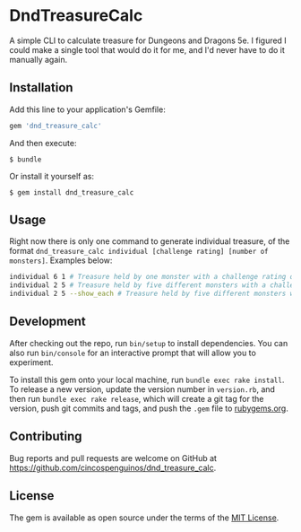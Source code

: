 # DndTreasureCalc

A simple CLI to calculate treasure for Dungeons and Dragons 5e. I figured I could make a single tool that would do it for me,
and I'd never have to do it manually again.

## Installation

Add this line to your application's Gemfile:

```ruby
gem 'dnd_treasure_calc'
```

And then execute:

    $ bundle

Or install it yourself as:

    $ gem install dnd_treasure_calc

## Usage

Right now there is only one command to generate individual treasure, of the format `dnd_treasure_calc individual [challenge rating] [number of monsters]`. Examples below:

```bash
individual 6 1 # Treasure held by one monster with a challenge rating of 6
individual 2 5 # Treasure held by five different monsters with a challenge rating of 2
individual 2 5 --show_each # Treasure held by five different monsters with a challenge rating of 2, displayed individually
```

## Development

After checking out the repo, run `bin/setup` to install dependencies. You can also run `bin/console` for an interactive prompt that will allow you to experiment.

To install this gem onto your local machine, run `bundle exec rake install`. To release a new version, update the version number in `version.rb`, and then run `bundle exec rake release`, which will create a git tag for the version, push git commits and tags, and push the `.gem` file to [rubygems.org](https://rubygems.org).

## Contributing

Bug reports and pull requests are welcome on GitHub at https://github.com/cincospenguinos/dnd_treasure_calc.


## License

The gem is available as open source under the terms of the [MIT License](http://opensource.org/licenses/MIT).

